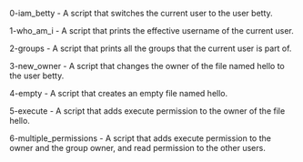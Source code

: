 0-iam_betty - A script that switches the current user to the user betty. 

1-who_am_i - A script that prints the effective username of the current user.

2-groups - A script that prints all the groups that the current user is part of.

3-new_owner - A script that changes the owner of the file named hello to the user betty.

4-empty - A script that creates an empty file named hello.

5-execute - A script that adds execute permission to the owner of the file hello.

6-multiple_permissions - A script that adds execute permission to the owner and the group owner, and read permission to the other users.
